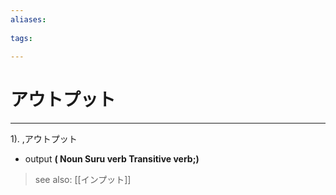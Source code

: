 ```yaml
---
aliases:
    
tags:
    
---
```


# アウトプット
---
1).
,アウトプット

- output
**( Noun Suru verb Transitive verb;)**
> see also:  [[インプット]]
            